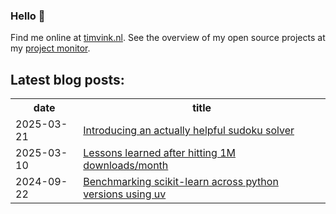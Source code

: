 ### Hello 👋

Find me online at [timvink.nl](https://www.timvink.nl). See the overview of my open source projects at my [project monitor](https://timvink.github.io/project-monitor/).

## Latest blog posts:

<table style="width:100%">
  <tr>
    <th>date</th>
    <th>title</th>
  </tr>
<!-- BLOG-POST-LIST:START -->
<tr><td>2025-03-21</td><td><a href="https://timvink.nl/blog/introducing-sudoku-solver/">Introducing an actually helpful sudoku solver</a></td></tr>
<tr><td>2025-03-10</td><td><a href="https://timvink.nl/blog/hitting-1m-downloads/">Lessons learned after hitting 1M downloads/month</a></td></tr>
<tr><td>2024-09-22</td><td><a href="https://timvink.nl/blog/benchmarking-sklearn-python/">Benchmarking scikit-learn across python versions using uv</a></td></tr>

<!-- BLOG-POST-LIST:END -->
</table>

